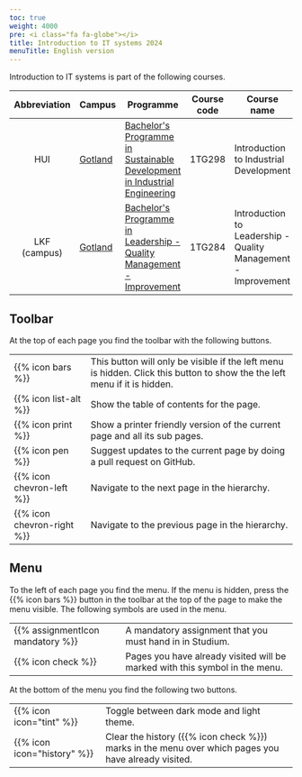 ```yaml
---
toc: true
weight: 4000
pre: <i class="fa fa-globe"></i>
title: Introduction to IT systems 2024
menuTitle: English version
---
```


Introduction to IT systems is part of the following courses. 


[uu]:       https://www.uu.se/
[teknat]:   https://teknat.uu.se/utbildning/student/

[ångström]: https://angstrom.uu.se/
[ångström]: https://www.polacksbacken.uu.se/
[got]: https://www.campusgotland.uu.se/
[slu]: https://www.slu.se/


| Abbreviation    | Campus                                     | Programme                                                                    | Course code | Course name                                          |
|:---------------:|----------------------------------------------|------------------------------------------------------------------------------|:-----------:|------------------------------------------------------|
| HUI             | [Gotland][got]                               | [Bachelor's Programme in Sustainable Development in Industrial Engineering][HUI]                  | 1TG298      | Introduction to Industrial Development             |
| LKF (campus)    | [Gotland][got]                               | [Bachelor's Programme in Leadership - Quality Management - Improvement][KandLedarskap]        | 1TG284      | Introduction to Leadership - Quality Management - Improvement |


[KandLedarskap]: https://www.uu.se/en/admissions/master/selma/program/?pKod=TKV1K
[HUI]: https://uu.se/en/admissions/master/selma/program/?pKod=THU1Y


## Toolbar

At the top of each page you find the toolbar with the following buttons.


<table class="icon-list">
<tr>
  <td>
    {{% icon bars %}}
  </td>
  <td>
    This button will only be visible if the left menu is hidden. Click this button to show the the left menu if it is hidden. 
  </td>
</tr>
<tr>
  <td>
    {{% icon list-alt %}}
  </td>
  <td>
    Show the table of contents for the page.
  </td>
</tr>
<tr>
  <td>
    {{% icon print %}}
  </td>
  <td>
    Show a printer friendly version of the current page and all its sub pages. 
  </td>
</tr>
<tr>
  <td>
    {{% icon pen %}}
  </td>
  <td>
    Suggest updates to the current page by doing a pull request on GitHub. 
  </td>
</tr>
<tr>
  <td>
    {{% icon chevron-left %}}
  </td>
  <td>
    Navigate to the next page in the hierarchy. 
  </td>
</tr>
<tr>
  <td>
   {{% icon chevron-right %}}
  </td>
  <td>
    Navigate to the previous page in the hierarchy. 
  </td>
</tr>
</table>


## Menu

To the left of each page you find the menu. If the menu is hidden, press the 
{{% icon bars %}} button in the toolbar at the top of the page to make the menu
visible. The following symbols are used in the menu. 


<table class="icon-list">
<!-- tr>
  <td>
   {{% assignmentIcon github %}}
  </td>
  <td>
    Instructions on how to download source code from GitHub.
  </td>
</tr-->
<tr>
  <td>
    {{% assignmentIcon mandatory %}}
  </td>
  <td>
    A mandatory assignment that you must hand in in Studium. 
  </td>
</tr>
<tr>
  <td>
   {{% icon check %}}
  </td>
  <td>
    Pages you have already visited will be marked with this symbol in the menu. 
  </td>
</tr>
<!-- tr>
  <td>
   {{% assignmentIcon higher-grade %}}
  </td>
  <td>
     Optional assignment for higher grade.
  </td>
</tr-->
</table>

At the bottom of the menu you find the following two buttons. 
<table class="icon-list">
<tr>
  <td>
 {{% icon icon="tint" %}}
  </td>
  <td>
    Toggle between dark mode and light theme. 
  </td>
</tr>
<tr>
  <td>
   {{% icon icon="history" %}}
  </td>
  <td>
    Clear the history ({{% icon check %}}) marks in the menu over which pages you have already visited. 
  </td>
</tr>
</table>